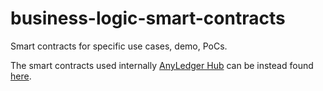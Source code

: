# business-logic-smart-contracts

Smart contracts for specific use cases, demo, PoCs.

The smart contracts used internally [AnyLedger Hub](https://github.com/AnyLedger/anyledger-hub) can be instead found [here](https://github.com/AnyLedger/smart-contracts).

